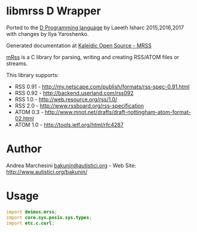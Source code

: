 libmrss D Wrapper
====================
Ported to the [D Programming language](https://dlang.org) by Laeeth Isharc 2015,2016,2017 with changes by Ilya Yaroshenko.

Generated documentation at [Kaleidic Open Source - MRSS](http://mrss.code.kaleidic.io)

[mRss](http://www.autistici.org/bakunin/libmrss/doc/) is a C library for parsing, writing and creating RSS/ATOM files or streams.

This library supports:
 - RSS 0.91 - http://my.netscape.com/publish/formats/rss-spec-0.91.html
 - RSS 0.92 - http://backend.userland.com/rss092
 - RSS 1.0 - http://web.resource.org/rss/1.0/
 - RSS 2.0 - http://www.rssboard.org/rss-specification
 - ATOM 0.3 - http://www.mnot.net/drafts/draft-nottingham-atom-format-02.html
 - ATOM 1.0 - http://tools.ietf.org/html/rfc4287


# Author
Andrea Marchesini <bakunin@autistici.org> - Web Site: http://www.autistici.org/bakunin/

# Usage
```D
import deimos.mrss;
import core.sys.posix.sys.types;
import etc.c.curl;
```
